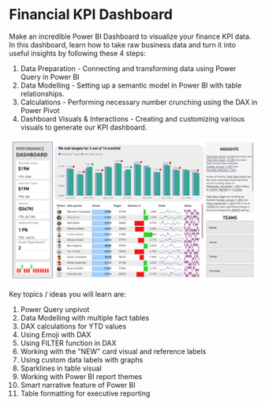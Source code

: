# Financial KPI Dashboard

Make an incredible Power BI Dashboard to visualize your finance KPI data. In this dashboard, learn how to take raw business data and turn it into useful insights by following these 4 steps:

1) Data Preparation - Connecting and transforming data using Power Query in Power BI
2) Data Modelling - Setting up a semantic model in Power BI with table relationships.
3) Calculations - Performing necessary number crunching using the DAX in Power Pivot
4) Dashboard Visuals & Interactions - Creating and customizing various visuals to generate our KPI dashboard. 

![alt text](image.png)

Key topics / ideas you will learn are:
1) Power Query unpivot
2) Data Modelling with multiple fact tables
3) DAX calculations for YTD values
4) Using Emoji with DAX
5) Using FILTER function in DAX
6) Working with the "NEW" card visual and reference labels
7) Using custom data labels with graphs
8) Sparklines in table visual
9) Working with Power BI report themes
10) Smart narrative feature of Power BI
11) Table formatting for executive reporting



